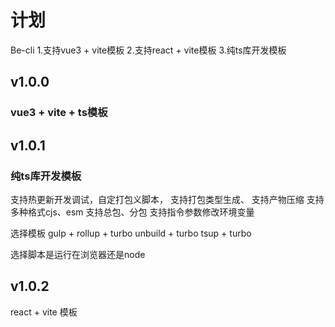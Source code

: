 # 计划
Be-cli
1.支持vue3 + vite模板
2.支持react + vite模板
3.纯ts库开发模板

## v1.0.0
### vue3 + vite + ts模板



## v1.0.1
### 纯ts库开发模板
支持热更新开发调试，自定打包义脚本，
支持打包类型生成、
支持产物压缩
支持多种格式cjs、esm
支持总包、分包
支持指令参数修改环境变量

选择模板
gulp + rollup + turbo
unbuild + turbo
tsup + turbo

选择脚本是运行在浏览器还是node


## v1.0.2
react + vite 模板

